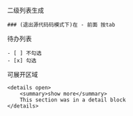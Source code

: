 二级列表生成

```shell
### (退出源代码码模式下)在 - 前面 按tab
```

待办列表

```
- [ ] 不勾选
- [x] 勾选
```

可展开区域

```
<details open>
    <summary>show more</summary>
    This section was in a detail block
</details>
```






